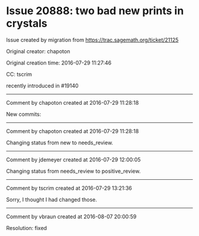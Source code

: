 # Issue 20888: two bad new prints in crystals

Issue created by migration from https://trac.sagemath.org/ticket/21125

Original creator: chapoton

Original creation time: 2016-07-29 11:27:46

CC:  tscrim

recently introduced in #19140


---

Comment by chapoton created at 2016-07-29 11:28:18

New commits:


---

Comment by chapoton created at 2016-07-29 11:28:18

Changing status from new to needs_review.


---

Comment by jdemeyer created at 2016-07-29 12:00:05

Changing status from needs_review to positive_review.


---

Comment by tscrim created at 2016-07-29 13:21:36

Sorry, I thought I had changed those.


---

Comment by vbraun created at 2016-08-07 20:00:59

Resolution: fixed
